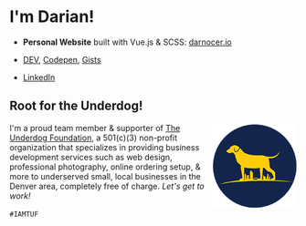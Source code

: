 # I'm Darian!


* **Personal Website** built with Vue.js & SCSS: [darnocer.io](https:/www.darnocer.io)

* [DEV](https://dev.to/darnocer), [Codepen](https://codepen.io/darnocer), [Gists](https://gist.github.com/darnocer)

* [LinkedIn](https://www.linkedin.com/in/darian-nocera/)


## Root for the Underdog!

<img align="right" width="150" src="/TUF_logo_circle_small_200.png"> I'm a proud team member & supporter of [The Underdog Foundation](www.theunderdogfoundation.org), a 501(c)(3) non-profit organization that specializes in providing business development services such as web design, professional photography, online ordering setup, & more to underserved small, local businesses in the Denver area, completely free of charge. _Let's get to work!_ 

`#IAMTUF`
